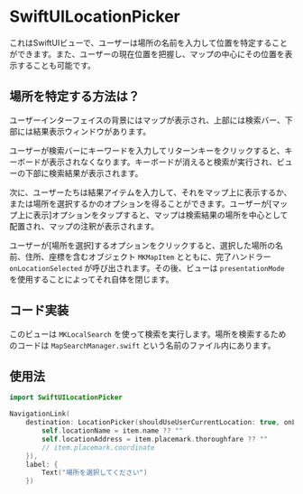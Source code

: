 # SwiftUILocationPicker

これはSwiftUIビューで、ユーザーは場所の名前を入力して位置を特定することができます。また、ユーザーの現在位置を把握し、マップの中心にその位置を表示することも可能です。

## 場所を特定する方法は？

ユーザーインターフェイスの背景にはマップが表示され、上部には検索バー、下部には結果表示ウィンドウがあります。

ユーザーが検索バーにキーワードを入力してリターンキーをクリックすると、キーボードが表示されなくなります。キーボードが消えると検索が実行され、ビューの下部に検索結果が表示されます。

次に、ユーザーたちは結果アイテムを入力して、それをマップ上に表示するか、または場所を選択するかのオプションを得ることができます。ユーザーが[マップ上に表示]オプションをタップすると、マップは検索結果の場所を中心として配置され、マップの注釈が表示されます。

ユーザーが[場所を選択]するオプションをクリックすると、選択した場所の名前、住所、座標を含むオブジェクト `MKMapItem` とともに、完了ハンドラー `onLocationSelected` が呼び出されます。その後、ビューは  `presentationMode` を使用することによってそれ自体を閉じます。

## コード実装

このビューは `MKLocalSearch` を使って検索を実行します。場所を検索するためのコードは `MapSearchManager.swift` という名前のファイル内にあります。

## 使用法

```swift
import SwiftUILocationPicker

NavigationLink(
    destination: LocationPicker(shouldUseUserCurrentLocation: true, onLocationSelected: { item in
        self.locationName = item.name ?? ""
        self.locationAddress = item.placemark.thoroughfare ?? ""
        // item.placemark.coordinate
    }),
    label: {
        Text("場所を選択してください")
    })
```


